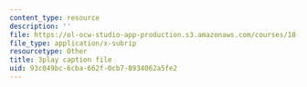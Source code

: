 ```yaml
---
content_type: resource
description: ''
file: https://ol-ocw-studio-app-production.s3.amazonaws.com/courses/18-065-matrix-methods-in-data-analysis-signal-processing-and-machine-learning-spring-2018/93c049bc6cba662f0cb78934062a5fe2_nvXRJIBOREc.srt
file_type: application/x-subrip
resourcetype: Other
title: 3play caption file
uid: 93c049bc-6cba-662f-0cb7-8934062a5fe2
---
```

